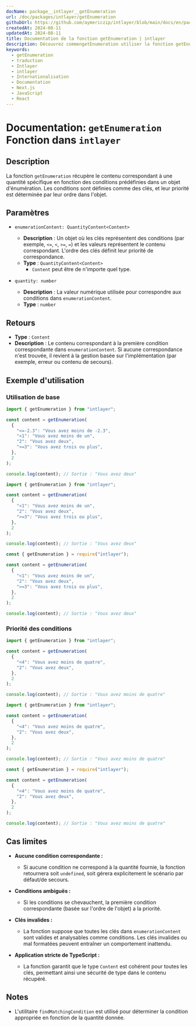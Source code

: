 ```yaml
---
docName: package__intlayer__getEnumeration
url: /doc/packages/intlayer/getEnumeration
githubUrl: https://github.com/aymericzip/intlayer/blob/main/docs/en/packages/intlayer/getEnumeration.md
createdAt: 2024-08-11
updatedAt: 2024-08-11
title: Documentation de la fonction getEnumeration | intlayer
description: Découvrez commengetEnumeration utiliser la fonction getEnumeration pour le package intlayer
keywords:
  - getEnumeration
  - traduction
  - Intlayer
  - intlayer
  - Internationalisation
  - Documentation
  - Next.js
  - JavaScript
  - React
---
```


# Documentation: `getEnumeration` Fonction dans `intlayer`

## Description

La fonction `getEnumeration` récupère le contenu correspondant à une quantité spécifique en fonction des conditions prédéfinies dans un objet d'énumération. Les conditions sont définies comme des clés, et leur priorité est déterminée par leur ordre dans l'objet.

## Paramètres

- `enumerationContent: QuantityContent<Content>`

  - **Description** : Un objet où les clés représentent des conditions (par exemple, `<=`, `<`, `>=`, `=`) et les valeurs représentent le contenu correspondant. L'ordre des clés définit leur priorité de correspondance.
  - **Type** : `QuantityContent<Content>`
    - `Content` peut être de n'importe quel type.

- `quantity: number`

  - **Description** : La valeur numérique utilisée pour correspondre aux conditions dans `enumerationContent`.
  - **Type** : `number`

## Retours

- **Type** : `Content`
- **Description** : Le contenu correspondant à la première condition correspondante dans `enumerationContent`. Si aucune correspondance n'est trouvée, il revient à la gestion basée sur l'implémentation (par exemple, erreur ou contenu de secours).

## Exemple d'utilisation

### Utilisation de base

```typescript codeFormat="typescript"
import { getEnumeration } from "intlayer";

const content = getEnumeration(
  {
    "<=-2.3": "Vous avez moins de -2.3",
    "<1": "Vous avez moins de un",
    "2": "Vous avez deux",
    ">=3": "Vous avez trois ou plus",
  },
  2
);

console.log(content); // Sortie : "Vous avez deux"
```

```javascript codeFormat="esm"
import { getEnumeration } from "intlayer";

const content = getEnumeration(
  {
    "<1": "Vous avez moins de un",
    "2": "Vous avez deux",
    ">=3": "Vous avez trois ou plus",
  },
  2
);

console.log(content); // Sortie : "Vous avez deux"
```

```javascript codeFormat="commonjs"
const { getEnumeration } = require("intlayer");

const content = getEnumeration(
  {
    "<1": "Vous avez moins de un",
    "2": "Vous avez deux",
    ">=3": "Vous avez trois ou plus",
  },
  2
);

console.log(content); // Sortie : "Vous avez deux"
```

### Priorité des conditions

```typescript codeFormat="typescript"
import { getEnumeration } from "intlayer";

const content = getEnumeration(
  {
    "<4": "Vous avez moins de quatre",
    "2": "Vous avez deux",
  },
  2
);

console.log(content); // Sortie : "Vous avez moins de quatre"
```

```javascript codeFormat="esm"
import { getEnumeration } from "intlayer";

const content = getEnumeration(
  {
    "<4": "Vous avez moins de quatre",
    "2": "Vous avez deux",
  },
  2
);

console.log(content); // Sortie : "Vous avez moins de quatre"
```

```javascript codeFormat="commonjs"
const { getEnumeration } = require("intlayer");

const content = getEnumeration(
  {
    "<4": "Vous avez moins de quatre",
    "2": "Vous avez deux",
  },
  2
);

console.log(content); // Sortie : "Vous avez moins de quatre"
```

## Cas limites

- **Aucune condition correspondante :**

  - Si aucune condition ne correspond à la quantité fournie, la fonction retournera soit `undefined`, soit gérera explicitement le scénario par défaut/de secours.

- **Conditions ambiguës :**

  - Si les conditions se chevauchent, la première condition correspondante (basée sur l'ordre de l'objet) a la priorité.

- **Clés invalides :**

  - La fonction suppose que toutes les clés dans `enumerationContent` sont valides et analysables comme conditions. Les clés invalides ou mal formatées peuvent entraîner un comportement inattendu.

- **Application stricte de TypeScript :**
  - La fonction garantit que le type `Content` est cohérent pour toutes les clés, permettant ainsi une sécurité de type dans le contenu récupéré.

## Notes

- L'utilitaire `findMatchingCondition` est utilisé pour déterminer la condition appropriée en fonction de la quantité donnée.
